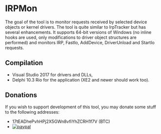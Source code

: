 # IRPMon

The goal of the tool is to monitor requests received by selected device objects or kernel drivers. The tool is quite similar to IrpTracker but has several enhancements. It supports 64-bit versions of Windows (no inline hooks are used, only modifications to driver object structures are performed) and monitors IRP, FastIo, AddDevice, DriverUnload and StartIo requests.

## Compilation

* Visual Studio 2017 for drivers and DLLs,
* Delphi 10.3 Rio for the application (XE2 and newer should work too).


## Donations

If you wish to support development of this tool, you may donate some stuff to the following addresses:

* 17tEADhePvhHPj2X5GWn8vfiYhZCRH1f7V (BTC)
* [![paypal](https://www.paypalobjects.com/en_US/i/btn/btn_donateCC_LG.gif)](https://www.paypal.com/cgi-bin/webscr?cmd=_donations&business=6QWP4WH49Y3Z2&item_name=IRPMon&currency_code=CZK&source=url)
